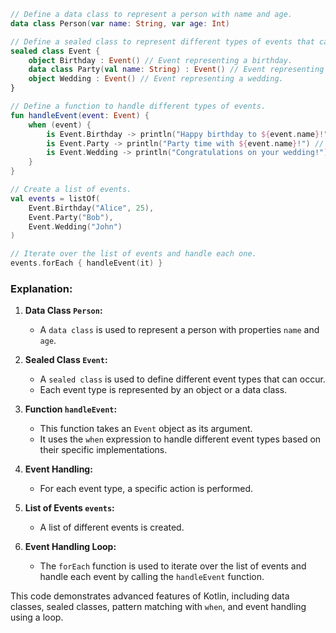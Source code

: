 ```kotlin
// Define a data class to represent a person with name and age.
data class Person(var name: String, var age: Int)

// Define a sealed class to represent different types of events that can occur.
sealed class Event {
    object Birthday : Event() // Event representing a birthday.
    data class Party(val name: String) : Event() // Event representing a party with a given name.
    object Wedding : Event() // Event representing a wedding.
}

// Define a function to handle different types of events.
fun handleEvent(event: Event) {
    when (event) {
        is Event.Birthday -> println("Happy birthday to ${event.name}!") // Handle birthday event.
        is Event.Party -> println("Party time with ${event.name}!") // Handle party event.
        is Event.Wedding -> println("Congratulations on your wedding!") // Handle wedding event.
    }
}

// Create a list of events.
val events = listOf(
    Event.Birthday("Alice", 25),
    Event.Party("Bob"),
    Event.Wedding("John")
)

// Iterate over the list of events and handle each one.
events.forEach { handleEvent(it) }
```

### Explanation:

1. **Data Class `Person`:**
   - A `data class` is used to represent a person with properties `name` and `age`.

2. **Sealed Class `Event`:**
   - A `sealed class` is used to define different event types that can occur.
   - Each event type is represented by an object or a data class.

3. **Function `handleEvent`:**
   - This function takes an `Event` object as its argument.
   - It uses the `when` expression to handle different event types based on their specific implementations.

4. **Event Handling:**
   - For each event type, a specific action is performed.

5. **List of Events `events`:**
   - A list of different events is created.

6. **Event Handling Loop:**
   - The `forEach` function is used to iterate over the list of events and handle each event by calling the `handleEvent` function.

This code demonstrates advanced features of Kotlin, including data classes, sealed classes, pattern matching with `when`, and event handling using a loop.
